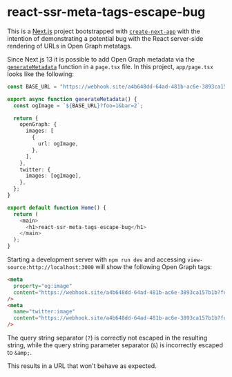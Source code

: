 # react-ssr-meta-tags-escape-bug

This is a [Next.js](https://nextjs.org/) project bootstrapped with
[`create-next-app`](https://github.com/vercel/next.js/tree/canary/packages/create-next-app)
with the intention of demonstrating a potential bug with the React server-side
rendering of URLs in Open Graph metatags.

Since Next.js 13 it is possible to add Open Graph metadata via the [`generateMetadata`](https://nextjs.org/docs/app/api-reference/functions/generate-metadata) function in a `page.tsx` file. In this project, `app/page.tsx` looks like the following:

```typescript
const BASE_URL = "https://webhook.site/a4b648dd-64ad-481b-ac6e-3893ca157b1b";

export async function generateMetadata() {
  const ogImage = `${BASE_URL}?foo=1&bar=2`;

  return {
    openGraph: {
      images: [
        {
          url: ogImage,
        },
      ],
    },
    twitter: {
      images: [ogImage],
    },
  };
}

export default function Home() {
  return (
    <main>
      <h1>react-ssr-meta-tags-escape-bug</h1>
    </main>
  );
}
```

Starting a development server with `npm run dev` and accessing `view-source:http://localhost:3000` will show the following Open Graph tags:

```html
<meta
  property="og:image"
  content="https://webhook.site/a4b648dd-64ad-481b-ac6e-3893ca157b1b?foo=1&amp;bar=2"
/>
<meta
  name="twitter:image"
  content="https://webhook.site/a4b648dd-64ad-481b-ac6e-3893ca157b1b?foo=1&amp;bar=2"
/>
```

The query string separator (`?`) is correctly not escaped in the resulting string, while the query string parameter separator (`&`) is incorrectly escaped to `&amp;`.

This results in a URL that won't behave as expected.

